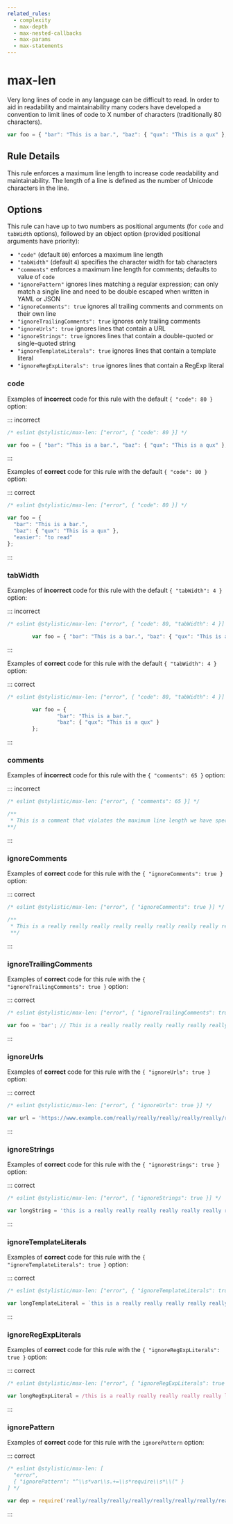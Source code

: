 ```yaml
---
related_rules:
  - complexity
  - max-depth
  - max-nested-callbacks
  - max-params
  - max-statements
---
```


# max-len

Very long lines of code in any language can be difficult to read. In order to aid in readability and maintainability many coders have developed a convention to limit lines of code to X number of characters (traditionally 80 characters).

```js
var foo = { "bar": "This is a bar.", "baz": { "qux": "This is a qux" }, "difficult": "to read" }; // very long
```

## Rule Details

This rule enforces a maximum line length to increase code readability and maintainability. The length of a line is defined as the number of Unicode characters in the line.

## Options

This rule can have up to two numbers as positional arguments (for `code` and `tabWidth` options), followed by an object option (provided positional arguments have priority):

- `"code"` (default `80`) enforces a maximum line length
- `"tabWidth"` (default `4`) specifies the character width for tab characters
- `"comments"` enforces a maximum line length for comments; defaults to value of `code`
- `"ignorePattern"` ignores lines matching a regular expression; can only match a single line and need to be double escaped when written in YAML or JSON
- `"ignoreComments": true` ignores all trailing comments and comments on their own line
- `"ignoreTrailingComments": true` ignores only trailing comments
- `"ignoreUrls": true` ignores lines that contain a URL
- `"ignoreStrings": true` ignores lines that contain a double-quoted or single-quoted string
- `"ignoreTemplateLiterals": true` ignores lines that contain a template literal
- `"ignoreRegExpLiterals": true` ignores lines that contain a RegExp literal

### code

Examples of **incorrect** code for this rule with the default `{ "code": 80 }` option:

::: incorrect

```js
/* eslint @stylistic/max-len: ["error", { "code": 80 }] */

var foo = { "bar": "This is a bar.", "baz": { "qux": "This is a qux" }, "difficult": "to read" };
```

:::

Examples of **correct** code for this rule with the default `{ "code": 80 }` option:

::: correct

```js
/* eslint @stylistic/max-len: ["error", { "code": 80 }] */

var foo = {
  "bar": "This is a bar.",
  "baz": { "qux": "This is a qux" },
  "easier": "to read"
};
```

:::

### tabWidth

Examples of **incorrect** code for this rule with the default `{ "tabWidth": 4 }` option:

::: incorrect

```js
/* eslint @stylistic/max-len: ["error", { "code": 80, "tabWidth": 4 }] */

		var foo = { "bar": "This is a bar.", "baz": { "qux": "This is a qux" } };
```

:::

Examples of **correct** code for this rule with the default `{ "tabWidth": 4 }` option:

::: correct

```js
/* eslint @stylistic/max-len: ["error", { "code": 80, "tabWidth": 4 }] */

		var foo = {
				"bar": "This is a bar.",
				"baz": { "qux": "This is a qux" }
		};
```

:::

### comments

Examples of **incorrect** code for this rule with the `{ "comments": 65 }` option:

::: incorrect

```js
/* eslint @stylistic/max-len: ["error", { "comments": 65 }] */

/**
 * This is a comment that violates the maximum line length we have specified
**/
```

:::

### ignoreComments

Examples of **correct** code for this rule with the `{ "ignoreComments": true }` option:

::: correct

```js
/* eslint @stylistic/max-len: ["error", { "ignoreComments": true }] */

/**
 * This is a really really really really really really really really really long comment
 **/
```

:::

### ignoreTrailingComments

Examples of **correct** code for this rule with the `{ "ignoreTrailingComments": true }` option:

::: correct

```js
/* eslint @stylistic/max-len: ["error", { "ignoreTrailingComments": true }] */

var foo = 'bar'; // This is a really really really really really really really long comment
```

:::

### ignoreUrls

Examples of **correct** code for this rule with the `{ "ignoreUrls": true }` option:

::: correct

```js
/* eslint @stylistic/max-len: ["error", { "ignoreUrls": true }] */

var url = 'https://www.example.com/really/really/really/really/really/really/really/long';
```

:::

### ignoreStrings

Examples of **correct** code for this rule with the `{ "ignoreStrings": true }` option:

::: correct

```js
/* eslint @stylistic/max-len: ["error", { "ignoreStrings": true }] */

var longString = 'this is a really really really really really really really long string!';
```

:::

### ignoreTemplateLiterals

Examples of **correct** code for this rule with the `{ "ignoreTemplateLiterals": true }` option:

::: correct

```js
/* eslint @stylistic/max-len: ["error", { "ignoreTemplateLiterals": true }] */

var longTemplateLiteral = `this is a really really really really really long template literal!`;
```

:::

### ignoreRegExpLiterals

Examples of **correct** code for this rule with the `{ "ignoreRegExpLiterals": true }` option:

::: correct

```js
/* eslint @stylistic/max-len: ["error", { "ignoreRegExpLiterals": true }] */

var longRegExpLiteral = /this is a really really really really really long regular expression!/;
```

:::

### ignorePattern

Examples of **correct** code for this rule with the `ignorePattern` option:

::: correct

```js
/* eslint @stylistic/max-len: [
  "error",
  { "ignorePattern": "^\\s*var\\s.+=\\s*require\\s*\\(" }
] */

var dep = require('really/really/really/really/really/really/really/really/long/module');
```

:::
